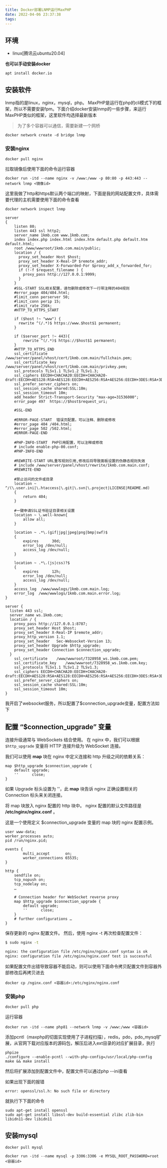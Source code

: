 ```yaml
---
title: Docker部署LNMP运行MaxPHP
date: 2022-04-06 23:37:38
tags:
---
```


## 环境

- linux[腾讯云ubuntu20.04]

**也可以手动安装docker**

```
apt install docker.io
```

## 安装软件

lnmp指的是linux，nginx，mysql，php。 MaxPHP是运行在php的cli模式下的框架，所以不需要安装fpm。下面介绍docker安装lnmp的一些步骤，来运行MaxPHP类似的框架，这里软件均选择最新版本

> 为了多个容器可以通信，需要新建一个网桥

```
docker network create -d bridge lnmp
```

### 安装nginx

```shell
docker pull nginx
```

拉取镜像后使用下面的命令运行容器

```shell
docker run -itd --name nginx -v /www:/www -p 80:80 -p 443:443 --network lnmp <镜像id>
```

这里我做了http和https默认两个端口的映射，下面是我的网站配置文件，具体需要代理的主机需要使用下面的命令查看
```
docker network inspect lnmp
```

```
server
{
    listen 80;
    listen 443 ssl http2;
    server_name 1kmb.com www.1kmb.com;
    index index.php index.html index.htm default.php default.htm default.html;
    root /www/wwwroot/1kmb.com.main/public;
    location / {
      proxy_set_header Host $host;
      proxy_set_header X-Real-IP $remote_addr;
      proxy_set_header X-Forwarded-For $proxy_add_x_forwarded_for;
      if (!-f $request_filename ) {
        proxy_pass http://127.0.0.1:9999;
      }
    }
    #SSL-START SSL相关配置，请勿删除或修改下一行带注释的404规则
    #error_page 404/404.html;
    #limit_conn perserver 50;
    #limit_conn perip 15;
    #limit_rate 256k;
    #HTTP_TO_HTTPS_START
    
    if ($host !~ "www") {
      rewrite ^(/.*)$ https://www.$host$1 permanent;
    }
    
    if ($server_port !~ 443){
        rewrite ^(/.*)$ https://$host$1 permanent;
    }
    #HTTP_TO_HTTPS_END
    ssl_certificate    /www/server/panel/vhost/cert/1kmb.com.main/fullchain.pem;
    ssl_certificate_key    /www/server/panel/vhost/cert/1kmb.com.main/privkey.pem;
    ssl_protocols TLSv1.1 TLSv1.2 TLSv1.3;
    ssl_ciphers EECDH+CHACHA20:EECDH+CHACHA20-draft:EECDH+AES128:RSA+AES128:EECDH+AES256:RSA+AES256:EECDH+3DES:RSA+3DES:!MD5;
    ssl_prefer_server_ciphers on;
    ssl_session_cache shared:SSL:10m;
    ssl_session_timeout 10m;
    add_header Strict-Transport-Security "max-age=31536000";
    error_page 497  https://$host$request_uri;

    #SSL-END
    
    #ERROR-PAGE-START  错误页配置，可以注释、删除或修改
    #error_page 404 /404.html;
    #error_page 502 /502.html;
    #ERROR-PAGE-END
    
    #PHP-INFO-START  PHP引用配置，可以注释或修改
    # include enable-php-00.conf;
    #PHP-INFO-END
    
    #REWRITE-START URL重写规则引用,修改后将导致面板设置的伪静态规则失效
    # include /www/server/panel/vhost/rewrite/1kmb.com.main.conf;
    #REWRITE-END
    
    #禁止访问的文件或目录
    location ~ ^/(\.user.ini|\.htaccess|\.git|\.svn|\.project|LICENSE|README.md)
    {
        return 404;
    }
    
    #一键申请SSL证书验证目录相关设置
    location ~ \.well-known{
        allow all;
    }
    
    location ~ .*\.(gif|jpg|jpeg|png|bmp|swf)$
    {
        expires      30d;
        error_log /dev/null;
        access_log /dev/null;
    }
    
    location ~ .*\.(js|css)?$
    {
        expires      12h;
        error_log /dev/null;
        access_log /dev/null; 
    }
    access_log  /www/wwwlogs/1kmb.com.main.log;
    error_log  /www/wwwlogs/1kmb.com.main.error.log;
}

server {
  listen 443 ssl;
  server_name ws.1kmb.com;
  location / {
    proxy_pass http://127.0.0.1:8787;
    proxy_set_header Host $host;
    proxy_set_header X-Real-IP $remote_addr;
    proxy_http_version 1.1;
    proxy_set_header   Sec-Websocket-Version 13;
    proxy_set_header Upgrade $http_upgrade;
    proxy_set_header Connection $connection_upgrade;
  }
    ssl_certificate    /www/wwwroot/7328958_ws.1kmb.com.pem;
    ssl_certificate_key    /www/wwwroot/7328958_ws.1kmb.com.key;
    ssl_protocols TLSv1.1 TLSv1.2 TLSv1.3;
    ssl_ciphers EECDH+CHACHA20:EECDH+CHACHA20-draft:EECDH+AES128:RSA+AES128:EECDH+AES256:RSA+AES256:EECDH+3DES:RSA+3DES:!MD5;
    ssl_prefer_server_ciphers on;
    ssl_session_cache shared:SSL:10m;
    ssl_session_timeout 10m;
}
```

我开启了websocket服务，所以配置了$connection_upgrade变量，配置方法如下

## 配置 “$connection_upgrade” 变量

连接升级通常与 WebSockets 结合使用。 在 nginx 中，我们可以根据 `$http_upgrade` 变量将 HTTP 连接升级为 WebSocket 连接。

我们可以使用 **map** 块在 nginx 中定义连接和 http 升级之间的依赖关系：

```nginx
map $http_upgrade $connection_upgrade {  
    default upgrade;
    ''      close;
}
```

如果 Upgrade 标头设置为 ''，此 **map** 块告诉 nginx 正确设置相关的 Connection 标头来关闭连接。

将 map 块放入 nginx 配置的 http 块中。 nginx 配置的默认文件路径是 **/etc/nginx/nginx.conf** 。

这是一个使用定义 $connection_upgrade 变量的 map 块的 nginx 配置示例。

```
user www-data;  
worker_processes auto;  
pid /run/nginx.pid;

events {  
        multi_accept       on;
        worker_connections 65535;
}

http {  
	sendfile on;
	tcp_nopush on;
	tcp_nodelay on;
	…

	# Connection header for WebSocket reverse proxy
	map $http_upgrade $connection_upgrade {
	    default upgrade;
	    ''      close;
	}
	# further configurations …
}
```

保存更新的 nginx 配置文件。 然后，使用 nginx -t 再次检查配置文件：

```bash
$ sudo nginx -t

nginx: the configuration file /etc/nginx/nginx.conf syntax is ok  
nginx: configuration file /etc/nginx/nginx.conf test is successful  
```

如果配置文件出错导致容器不能启动，则可以使用下面命令拷贝配置文件到容器外部修改后再拷贝进去

```
docker cp /nginx.conf <容器id>:/etc/nginx/nginx.conf
```

### 安装php

```shell
docker pull php
```

运行容器

```
docker run -itd --name php81 --network lnmp -v /www:/www <容器id>
```

添加pcntl（maxphp的切面实现使用了子进程扫描），redis，pdo，pdo_mysql扩展，从官网下载对应版本的源码包，解压后进入ext目录的对应扩展目录，执行

```
phpize
./configure --enable-pcntl --with-php-config=/usr/local/php-config 
make && make install
```

然后将扩展添加到配置文件中，配置文件可以通过php --ini查看

如果出现下面的报错
```
error: openssl/ssl.h: No such file or directory
```

就执行下下面的命令
```
sudo apt-get install openssl
sudo apt-get install libssl-dev build-essential zlibc zlib-bin libidn11-dev libidn11
```


## 安装mysql

```
docker pull mysql
```

```
docker run -itd --name mysql -p 3306:3306 -e MYSQL_ROOT_PASSWORD=root <容器id>
```

